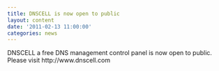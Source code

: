 ```yaml
---
title: DNSCELL is now open to public
layout: content
date: '2011-02-13 11:00:00'
categories: news
---
```


<div class="container">
	DNSCELL a free DNS management control panel is now open to public. Please visit http://www.dnscell.com
</div>